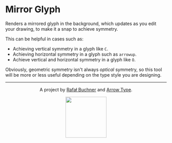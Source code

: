 # Mirror Glyph

Renders a mirrored glyph in the background, which updates as you edit your drawing, to make it a snap to achieve symmetry.

This can be helpful in cases such as:
- Achieving vertical symmetry in a glyph like `C`.
- Achieving horizontal symmetry in a glyph such as `arrowup`.
- Achieve vertical and horizontal symmetry in a glyph like `O`.

Obviously, geometric symmetry isn't always _optical_ symmetry, so this tool will be more or less useful depending on the type style you are designing.

---

<p align="center">
    A project by <a href=http://rafalbuchner.com">Rafał Buchner</a> and <a href="https://arrowtype.com">Arrow Type</a>.
</p>

<p align="center">
    <img src="https://media.giphy.com/media/60rUZAj7OHOiCsbPJY/giphy.gif" width="128" height="128">
</p>